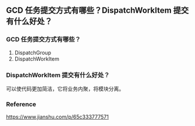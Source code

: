 ## GCD 任务提交方式有哪些？DispatchWorkItem 提交有什么好处？

### GCD 任务提交方式有哪些？

1. DispatchGroup
2. DispatchWorkItem



### DispatchWorkItem 提交有什么好处？

可以使代码更加简洁，它将业务内聚，将模块分离。



### Reference

https://www.jianshu.com/p/65c333777571